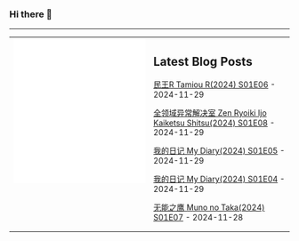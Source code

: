 ### Hi there 👋

<!--
**etng/etng** is a ✨ _special_ ✨ repository because its `README.md` (this file) appears on your GitHub profile.

Here are some ideas to get you started:

- 🔭 I’m currently working on ...
- 🌱 I’m currently learning ...
- 👯 I’m looking to collaborate on ...
- 🤔 I’m looking for help with ...
- 💬 Ask me about ...
- 📫 How to reach me: ...
- 😄 Pronouns: ...
- ⚡ Fun fact: ...
-->


---

<table>
<tr>
<td valign="top" width="50%">
<img src="metrics.svg" alt="Metric" />
</td>
<td valign="top" width="50%">

## Latest Blog Posts
<!-- blog start -->
[民王R Tamiou R(2024) S01E06](http://www.fanxinzhui.com/rr/2594#S01E06) - 2024-11-29

[全领域异常解决室 Zen Ryoiki Ijo Kaiketsu Shitsu(2024) S01E08](http://www.fanxinzhui.com/rr/2588#S01E08) - 2024-11-29

[我的日记 My Diary(2024) S01E05](http://www.fanxinzhui.com/rr/2595#S01E05) - 2024-11-29

[我的日记 My Diary(2024) S01E04](http://www.fanxinzhui.com/rr/2595#S01E04) - 2024-11-29

[无能之鹰 Muno no Taka(2024) S01E07](http://www.fanxinzhui.com/rr/2589#S01E07) - 2024-11-28
<!-- blog end -->

</td></tr></table>

